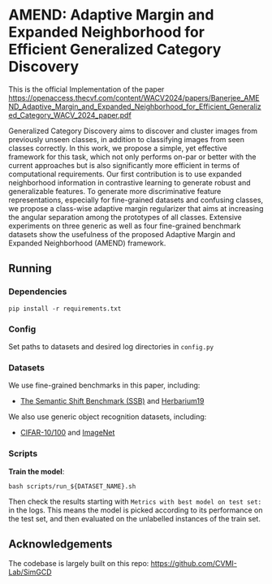 # AMEND: Adaptive Margin and Expanded Neighborhood for Efficient Generalized Category Discovery

This is the official Implementation of the paper https://openaccess.thecvf.com/content/WACV2024/papers/Banerjee_AMEND_Adaptive_Margin_and_Expanded_Neighborhood_for_Efficient_Generalized_Category_WACV_2024_paper.pdf

Generalized Category Discovery aims to discover and cluster images from previously unseen classes, in addition to classifying images from seen classes correctly. In this work, we propose a simple, yet effective framework for this task, which not only performs on-par or better with the current approaches but is also significantly more efficient in terms of computational requirements. Our first contribution is to use expanded neighborhood information in contrastive learning to generate robust and generalizable features. To generate more discriminative feature representations, especially for fine-grained datasets and confusing classes, we propose a class-wise adaptive margin regularizer that aims at increasing the angular separation among the prototypes of all classes. Extensive experiments on three generic as well as four fine-grained benchmark datasets show the usefulness of the proposed Adaptive Margin and Expanded Neighborhood (AMEND) framework.
## Running

### Dependencies

```
pip install -r requirements.txt
```

### Config

Set paths to datasets and desired log directories in ```config.py```


### Datasets

We use fine-grained benchmarks in this paper, including:

* [The Semantic Shift Benchmark (SSB)](https://github.com/sgvaze/osr_closed_set_all_you_need#ssb) and [Herbarium19](https://www.kaggle.com/c/herbarium-2019-fgvc6)

We also use generic object recognition datasets, including:

* [CIFAR-10/100](https://pytorch.org/vision/stable/datasets.html) and [ImageNet](https://image-net.org/download.php)


### Scripts

**Train the model**:

```
bash scripts/run_${DATASET_NAME}.sh
```

Then check the results starting with `Metrics with best model on test set:` in the logs.
This means the model is picked according to its performance on the test set, and then evaluated on the unlabelled instances of the train set.



## Acknowledgements

The codebase is largely built on this repo: https://github.com/CVMI-Lab/SimGCD



